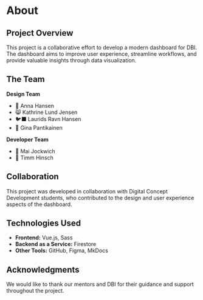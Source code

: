 # About  

## Project Overview  

This project is a collaborative effort to develop a modern dashboard for DBI. The dashboard aims to improve user experience, streamline workflows, and provide valuable insights through data visualization.  

## The Team 

**Design Team**  
- 🍍 Anna Hansen  
- 😸 Kathrine Lund Jensen  
- 🐦‍⬛ Laurids Ravn Hansen  
- 🐍 Gina Pantikainen  

**Developer Team**  
- 🤠 Mai Jockwich  
- 🦄 Timm Hinsch

## Collaboration  

This project was developed in collaboration with Digital Concept Development students, who contributed to the design and user experience aspects of the dashboard.  

## Technologies Used

- **Frontend:** Vue.js, Sass
- **Backend as a Service:** Firestore
- **Other Tools:** GitHub, Figma, MkDocs

## Acknowledgments

We would like to thank our mentors and DBI for their guidance and support throughout the project.